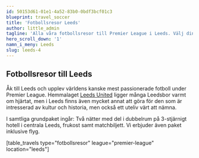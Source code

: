 ```yaml
---
id: 50153d61-01e1-4a52-83b0-0bdf3bcf01c3
blueprint: travel_soccer
title: 'Fotbollsresor Leeds'
author: little_admin
tagline: 'Alla våra fotbollsresor till Premier League i Leeds. Välj din match med biljett, hotell & flyg nedan.'
hero_scroll_down: '1'
namn_i_meny: Leeds
slug: leeds-4
---
```

<h2>Fotbollsresor till Leeds</h2>
<p>Åk till Leeds och upplev världens kanske mest passionerade fotboll under Premier League. Hemmalaget <a href="http://olka.se/fotbollsresor/premier-league/leeds/leeds-united/">Leeds United</a> ligger många Leedsbor varmt om hjärtat, men i Leeds finns även mycket annat att göra för den som är intresserad av kultur och historia, men också ett uteliv värt att nämna.</p>
<p>I samtliga grundpaket ingår: Två nätter med del i dubbelrum på 3-stjärnigt hotell i centrala Leeds, frukost samt matchbiljett. Vi erbjuder även paket inklusive flyg.</p>
<p>[table_travels type="fotbollsresor" league="premier-league" location="leeds"]</p>
